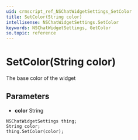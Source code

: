 ```yaml
---
uid: crmscript_ref_NSChatWidgetSettings_SetColor
title: SetColor(String color)
intellisense: NSChatWidgetSettings.SetColor
keywords: NSChatWidgetSettings, GetColor
so.topic: reference
---
```


# SetColor(String color)

The base color of the widget

## Parameters

* **color** String

```crmscript
NSChatWidgetSettings thing;
String color;
thing.SetColor(color);
```

